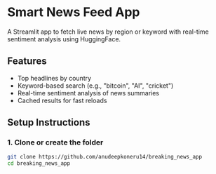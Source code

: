 # Smart News Feed App

A Streamlit app to fetch live news by region or keyword with real-time sentiment analysis using HuggingFace.

## Features

- Top headlines by country
- Keyword-based search (e.g., "bitcoin", "AI", "cricket")
- Real-time sentiment analysis of news summaries
- Cached results for fast reloads

## Setup Instructions

### 1. Clone or create the folder

```bash
git clone https://github.com/anudeepkoneru14/breaking_news_app
cd breaking_news_app
```
